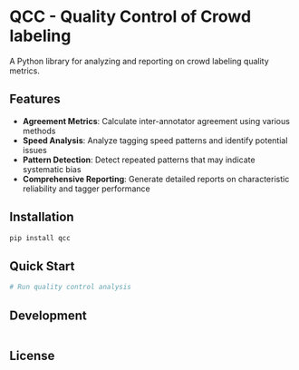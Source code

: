# QCC - Quality Control of Crowd labeling

A Python library for analyzing and reporting on crowd labeling quality metrics.

## Features

- **Agreement Metrics**: Calculate inter-annotator agreement using various methods
- **Speed Analysis**: Analyze tagging speed patterns and identify potential issues
- **Pattern Detection**: Detect repeated patterns that may indicate systematic bias
- **Comprehensive Reporting**: Generate detailed reports on characteristic reliability and tagger performance

## Installation

```bash
pip install qcc
```

## Quick Start

```bash
# Run quality control analysis
```

## Development

```bash

```

## License
